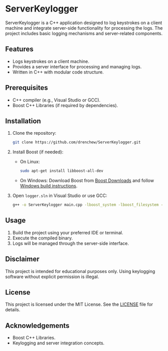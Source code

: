 
# ServerKeylogger

ServerKeylogger is a C++ application designed to log keystrokes on a client machine and integrate server-side functionality for processing the logs. The project includes basic logging mechanisms and server-related components.

## Features

- Logs keystrokes on a client machine.
- Provides a server interface for processing and managing logs.
- Written in C++ with modular code structure.

## Prerequisites

- C++ compiler (e.g., Visual Studio or GCC).
- Boost C++ Libraries (if required by dependencies).

## Installation

1. Clone the repository:
   ```bash
   git clone https://github.com/drenchew/ServerKeylogger.git
   ```

2. Install Boost (if needed):
   - On Linux:
     ```bash
     sudo apt-get install libboost-all-dev
     ```
   - On Windows:
     Download Boost from [Boost Downloads](https://www.boost.org/users/download/) and follow [Windows build instructions](https://www.boost.org/doc/libs/release/more/getting_started/windows.html).

3. Open `logger.sln` in Visual Studio or use GCC:
   ```bash
   g++ -o ServerKeylogger main.cpp -lboost_system -lboost_filesystem -pthread
   ```

## Usage

1. Build the project using your preferred IDE or terminal.
2. Execute the compiled binary.
3. Logs will be managed through the server-side interface.

## Disclaimer

This project is intended for educational purposes only. Using keylogging software without explicit permission is illegal.

## License

This project is licensed under the MIT License. See the [LICENSE](LICENSE) file for details.

## Acknowledgements

- Boost C++ Libraries.
- Keylogging and server integration concepts.
